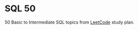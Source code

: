 # SQL 50

50 Basic to Intermediate SQL topics from [LeetCode](https://leetcode.com/studyplan/top-sql-50/) study plan.

